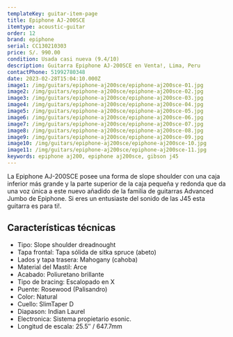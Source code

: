```yaml
---
templateKey: guitar-item-page
title: Epiphone AJ-200SCE
itemtype: acoustic-guitar
order: 12
brand: epiphone
serial: CC130210303
price: S/. 990.00
condition: Usada casi nueva (9.4/10)
description: Guitarra Epiphone AJ-200SCE en Venta!, Lima, Peru
contactPhone: 51992780348
date: 2023-02-28T15:04:10.000Z
image1: /img/guitars/epiphone-aj200sce/epiphone-aj200sce-01.jpg
image2: /img/guitars/epiphone-aj200sce/epiphone-aj200sce-02.jpg
image3: /img/guitars/epiphone-aj200sce/epiphone-aj200sce-03.jpg
image4: /img/guitars/epiphone-aj200sce/epiphone-aj200sce-04.jpg
image5: /img/guitars/epiphone-aj200sce/epiphone-aj200sce-05.jpg
image6: /img/guitars/epiphone-aj200sce/epiphone-aj200sce-06.jpg
image7: /img/guitars/epiphone-aj200sce/epiphone-aj200sce-07.jpg
image8: /img/guitars/epiphone-aj200sce/epiphone-aj200sce-08.jpg
image9: /img/guitars/epiphone-aj200sce/epiphone-aj200sce-09.jpg
image10: /img/guitars/epiphone-aj200sce/epiphone-aj200sce-10.jpg
image11: /img/guitars/epiphone-aj200sce/epiphone-aj200sce-11.jpg
keywords: epiphone aj200, epiphone aj200sce, gibson j45
---
```

La Epiphone AJ-200SCE posee una forma de slope shoulder con una caja inferior más grande y la parte superior de la caja pequeña y redonda que da una voz única a este nuevo añadido de la familia de guitarras Advanced Jumbo de Epiphone.
Si eres un entusiaste del sonido de las J45 esta guitarra es para ti!.

## Características técnicas

* Tipo: Slope shoulder dreadnought
* Tapa frontal: Tapa sólida de sitka spruce (abeto)
* Lados y tapa trasera: Mahogany (cahoba)
* Material del Mastil: Arce
* Acabado: Poliuretano brillante
* Tipo de bracing: Escalopado en X
* Puente: Rosewood (Palisandro)
* Color: Natural
* Cuello: SlimTaper D
* Diapason: Indian Laurel
* Electronica: Sistema propietario esonic.
* Longitud de escala: 25.5″ / 647.7mm

